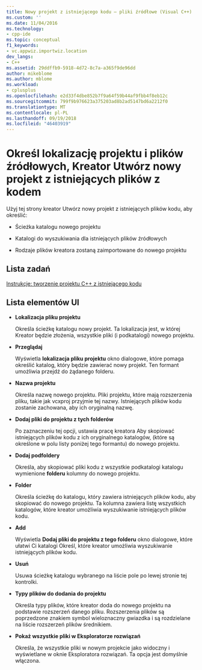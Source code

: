 ```yaml
---
title: Nowy projekt z istniejącego kodu — pliki źródłowe (Visual C++) | Dokumentacja firmy Microsoft
ms.custom: ''
ms.date: 11/04/2016
ms.technology:
- cpp-ide
ms.topic: conceptual
f1_keywords:
- vc.appwiz.importwiz.location
dev_langs:
- C++
ms.assetid: 29ddffb9-5918-4d72-8c7a-a365f9de96dd
author: mikeblome
ms.author: mblome
ms.workload:
- cplusplus
ms.openlocfilehash: e2d33f4dbe852b7f9a64f59b44af9fbb4f8eb12c
ms.sourcegitcommit: 799f9b976623a375203ad8b2ad5147bd6a2212f0
ms.translationtype: MT
ms.contentlocale: pl-PL
ms.lasthandoff: 09/19/2018
ms.locfileid: "46403919"
---
```

# <a name="specify-project-location-and-source-files-create-new-project-from-existing-code-files-wizard"></a>Określ lokalizację projektu i plików źródłowych, Kreator Utwórz nowy projekt z istniejących plików z kodem

Użyj tej strony kreator Utwórz nowy projekt z istniejących plików kodu, aby określić:

- Ścieżka katalogu nowego projektu

- Katalogi do wyszukiwania dla istniejących plików źródłowych

- Rodzaje plików kreatora zostaną zaimportowane do nowego projektu

## <a name="task-list"></a>Lista zadań

[Instrukcje: tworzenie projektu C++ z istniejącego kodu](../ide/how-to-create-a-cpp-project-from-existing-code.md)

## <a name="uielement-list"></a>Lista elementów UI

- **Lokalizacja pliku projektu**

   Określa ścieżkę katalogu nowy projekt. Ta lokalizacja jest, w której Kreator będzie złożenia, wszystkie pliki (i podkatalogi) nowego projektu.

- **Przeglądaj**

   Wyświetla **lokalizacja pliku projektu** okno dialogowe, które pomaga określić katalog, który będzie zawierać nowy projekt. Ten formant umożliwia przejdź do żądanego folderu.

- **Nazwa projektu**

   Określa nazwę nowego projektu. Pliki projektu, które mają rozszerzenia pliku, takie jak vcxproj przyjmie tej nazwy. Istniejących plików kodu zostanie zachowana, aby ich oryginalną nazwę.

- **Dodaj pliki do projektu z tych folderów**

   Po zaznaczeniu tej opcji, ustawia pracę kreatora Aby skopiować istniejących plików kodu z ich oryginalnego katalogów, (które są określone w polu listy poniżej tego formantu) do nowego projektu.

- **Dodaj podfoldery**

   Określa, aby skopiować pliki kodu z wszystkie podkatalogi katalogu wymienione **folderu** kolumny do nowego projektu.

- **Folder**

   Określa ścieżkę do katalogu, który zawiera istniejących plików kodu, aby skopiować do nowego projektu. Ta kolumna zawiera listę wszystkich katalogów, które kreator umożliwia wyszukiwanie istniejących plików kodu.

- **Add**

   Wyświetla **Dodaj pliki do projektu z tego folderu** okno dialogowe, które ułatwi Ci katalogi Określ, które kreator umożliwia wyszukiwanie istniejących plików kodu.

- **Usuń**

   Usuwa ścieżkę katalogu wybranego na liście pole po lewej stronie tej kontrolki.

- **Typy plików do dodania do projektu**

   Określa typy plików, które kreator doda do nowego projektu na podstawie rozszerzeń danego pliku. Rozszerzenia plików są poprzedzone znakiem symbol wieloznaczny gwiazdka i są rozdzielane na liście rozszerzeń plików średnikiem.

- **Pokaż wszystkie pliki w Eksploratorze rozwiązań**

   Określa, że wszystkie pliki w nowym projekcie jako widoczny i wyświetlane w oknie Eksploratora rozwiązań. Ta opcja jest domyślnie włączona.
